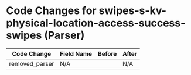 # Code Changes for swipes-s-kv-physical-location-access-success-swipes (Parser)

| Code Change | Field Name | Before | After |
|-------------|------------|--------|-------|
| removed_parser | N/A |  | N/A |